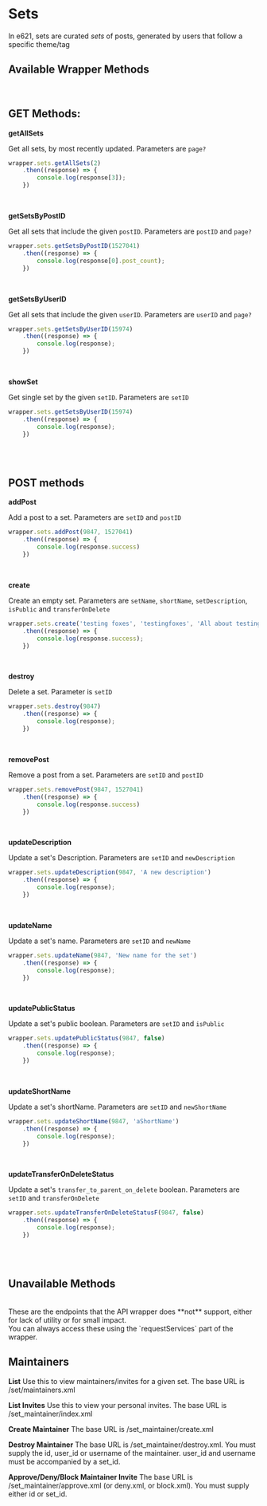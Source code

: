 # Sets

In e621, sets are curated _sets_ of posts, generated by users that follow a specific theme/tag
</br>

## Available Wrapper Methods
</br>


## GET Methods:

**getAllSets**

Get all sets, by most recently updated. Parameters are `page?`

```typescript
wrapper.sets.getAllSets(2)
    .then((response) => {
        console.log(response[3]);
    })
```
</br>


**getSetsByPostID**

Get all sets that include the given `postID`. Parameters are `postID` and `page?`

```typescript
wrapper.sets.getSetsByPostID(1527041)
    .then((response) => {
        console.log(response[0].post_count);
    })
```
</br>


**getSetsByUserID**

Get all sets that include the given `userID`. Parameters are `userID` and `page?`

```typescript
wrapper.sets.getSetsByUserID(15974)
    .then((response) => {
        console.log(response);
    })
```
</br>


**showSet**

Get single set by the given `setID`. Parameters are `setID`

```typescript
wrapper.sets.getSetsByUserID(15974)
    .then((response) => {
        console.log(response);
    })
```
</br>
</br>

## POST methods

**addPost**

Add a post to a set. Parameters are `setID` and `postID`

```typescript
wrapper.sets.addPost(9847, 1527041)
    .then((response) => {
        console.log(response.success)
    })
```
</br>


**create**

Create an empty set. Parameters are `setName`, `shortName`, `setDescription`, `isPublic` and `transferOnDelete`

```typescript
wrapper.sets.create('testing foxes', 'testingfoxes', 'All about testing of the foxes', true, false)
    .then((response) => {
        console.log(response.success);
    })
```
</br>


**destroy**

Delete a set. Parameter is `setID`

```typescript
wrapper.sets.destroy(9847)
    .then((response) => {
        console.log(response);
    })
```
</br>


**removePost**

Remove a post from a set. Parameters are `setID` and `postID`

```typescript
wrapper.sets.removePost(9847, 1527041)
    .then((response) => {
        console.log(response.success)
    })
```
</br>


**updateDescription**

Update a set's Description. Parameters are `setID` and `newDescription`

```typescript
wrapper.sets.updateDescription(9847, 'A new description')
    .then((response) => {
        console.log(response);
    })
```
</br>


**updateName**

Update a set's name. Parameters are `setID` and `newName`

```typescript
wrapper.sets.updateName(9847, 'New name for the set')
    .then((response) => {
        console.log(response);
    })
```
</br>


**updatePublicStatus**

Update a set's public boolean. Parameters are `setID` and `isPublic`

```typescript
wrapper.sets.updatePublicStatus(9847, false)
    .then((response) => {
        console.log(response);
    })
```
</br>


**updateShortName**

Update a set's shortName. Parameters are `setID` and `newShortName`

```typescript
wrapper.sets.updateShortName(9847, 'aShortName')
    .then((response) => {
        console.log(response);
    })
```
</br>

**updateTransferOnDeleteStatus**

Update a set's `transfer_to_parent_on_delete` boolean. Parameters are `setID` and `transferOnDelete`

```typescript
wrapper.sets.updateTransferOnDeleteStatusF(9847, false)
    .then((response) => {
        console.log(response);
    })
```
</br>
</br>

## Unavailable Methods

<br>
These are the endpoints that the API wrapper does **not** support, either for lack of utility or for small impact.
<br>
You can always access these using the `requestServices` part of the wrapper.


## Maintainers

**List**
Use this to view maintainers/invites for a given set. The base URL is /set/maintainers.xml
<br>

**List Invites**
Use this to view your personal invites. The base URL is /set_maintainer/index.xml
<br>

**Create Maintainer**
The base URL is /set_maintainer/create.xml
<br>

**Destroy Maintainer**
The base URL is /set_maintainer/destroy.xml. You must supply the id, user_id or username of the maintainer. user_id and username must be accompanied by a set_id.
<br>

**Approve/Deny/Block Maintainer Invite**
The base URL is /set_maintainer/approve.xml (or deny.xml, or block.xml). You must supply either id or set_id.